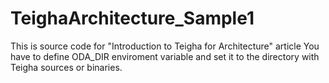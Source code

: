 # TeighaArchitecture_Sample1
This is source code for "Introduction to Teigha for Architecture" article
You have to define ODA_DIR enviroment variable and set it to the directory with Teigha sources or binaries.
